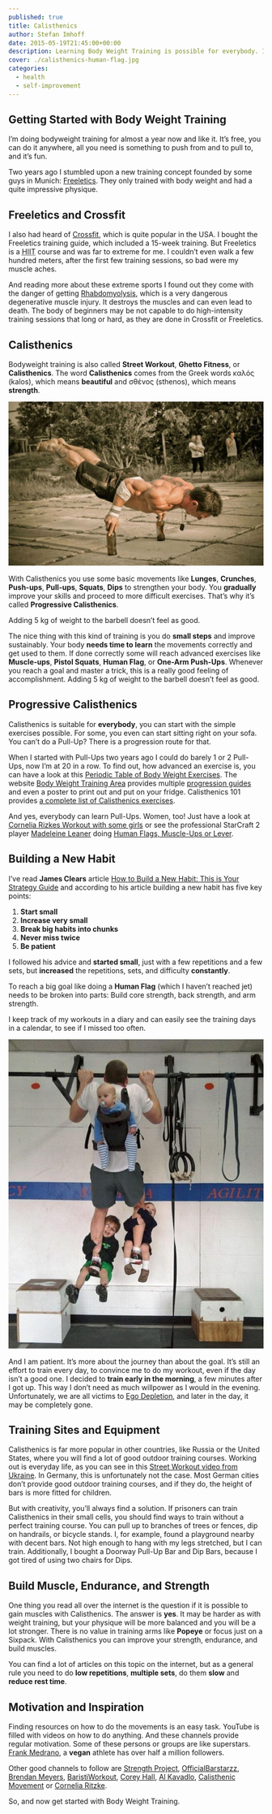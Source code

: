 ```yaml
---
published: true
title: Calisthenics
author: Stefan Imhoff
date: 2015-05-19T21:45:00+00:00
description: Learning Body Weight Training is possible for everybody. It’s free, you can do it anywhere, you need no gym or expensive equipment to train and you can improve constantly.
cover: ./calisthenics-human-flag.jpg
categories:
  - health
  - self-improvement
---
```


## Getting Started with Body Weight Training

I’m doing bodyweight training for almost a year now and like it. It’s free, you can do it anywhere, all you need is something to push from and to pull to, and it’s fun.

Two years ago I stumbled upon a new training concept founded by some guys in Munich: [Freeletics]. They only trained with body weight and had a quite impressive physique.

[freeletics]: https://www.freeletics.com/

## Freeletics and Crossfit

I also had heard of [Crossfit], which is quite popular in the USA. I bought the Freeletics training guide, which included a 15-week training. But Freeletics is a <abbr title="High-Intensity Interval Training">HIIT</abbr> course and was far to extreme for me. I couldn’t even walk a few hundred meters, after the first few training sessions, so bad were my muscle aches.

And reading more about these extreme sports I found out they come with the danger of getting [Rhabdomyolysis], which is a very dangerous degenerative muscle injury. It destroys the muscles and can even lead to death. The body of beginners may be not capable to do high-intensity training sessions that long or hard, as they are done in Crossfit or Freeletics.

[crossfit]: https://www.crossfit.com/
[rhabdomyolysis]: https://medium.com/@ericrobertson/crossfits-dirty-little-secret-97bcce70356d

## Calisthenics

Bodyweight training is also called **Street Workout**, **Ghetto Fitness**, or **Calisthenics**. The word **Calisthenics** comes from the Greek words καλός (kalos), which means **beautiful** and σθένος (sthenos), which means **strength**.

![Arm Elbow Lever on Beer Bottles](calisthenics-arm-elbow-lever.jpg "Arm Elbow Lever on Beer Bottles")

With Calisthenics you use some basic movements like **Lunges**, **Crunches**, **Push-ups**, **Pull-ups**, **Squats**, **Dips** to strengthen your body. You **gradually** improve your skills and proceed to more difficult exercises. That’s why it’s called **Progressive Calisthenics**.

<Pullquote lang="en">
  Adding 5 kg of weight to the barbell doesn’t feel as good.
</Pullquote>

The nice thing with this kind of training is you do **small steps** and improve sustainably. Your body **needs time to learn** the movements correctly and get used to them. If done correctly some will reach advanced exercises like **Muscle-ups**, **Pistol Squats**, **Human Flag**, or **One-Arm Push-Ups**. Whenever you reach a goal and master a trick, this is a really good feeling of accomplishment. Adding 5 kg of weight to the barbell doesn’t feel as good.

## Progressive Calisthenics

Calisthenics is suitable for **everybody**, you can start with the simple exercises possible. For some, you even can start sitting right on your sofa. You can’t do a Pull-Up? There is a progression route for that.

When I started with Pull-Ups two years ago I could do barely 1 or 2 Pull-Ups, now I’m at 20 in a row. To find out, how advanced an exercise is, you can have a look at this [Periodic Table of Body Weight Exercises]. The website [Body Weight Training Area] provides multiple [progression guides] and even a poster to print out and put on your fridge. Calisthenics 101 provides [a complete list of Calisthenics exercises].

And yes, everybody can learn Pull-Ups. Women, too! Just have a look at [Cornelia Rizkes Workout with some girls] or see the professional StarCraft 2 player [Madeleine Leaner] doing [Human Flags, Muscle-Ups or Lever].

[periodic table of body weight exercises]: http://strength.stack52.com/periodic-table-of-bodyweight-exercises/
[body weight training area]: https://bodyweighttrainingarena.com/
[progression guides]: https://bodyweighttrainingarena.com/progressive-calisthenics/
[a complete list of calisthenics exercises]: https://www.calisthenics-101.co.uk/blogs/a-complete-list-of-calisthenics-exercises
[cornelia rizkes workout with some girls]: https://www.youtube.com/watch?v=FfClYaCzx5U
[madeleine leaner]: https://www.youtube.com/user/MaddeLisk
[human flags, muscle-ups or lever]: https://www.youtube.com/watch?v=-ag2gAcbp9M

## Building a New Habit

I’ve read **James Clears** article [How to Build a New Habit: This is Your Strategy Guide] and according to his article building a new habit has five key points:

1.  **Start small**
2.  **Increase very small**
3.  **Break big habits into chunks**
4.  **Never miss twice**
5.  **Be patient**

I followed his advice and **started small**, just with a few repetitions and a few sets, but **increased** the repetitions, sets, and difficulty **constantly**.

To reach a big goal like doing a **Human Flag** (which I haven’t reached jet) needs to be broken into parts: Build core strength, back strength, and arm strength.

I keep track of my workouts in a diary and can easily see the training days in a calendar, to see if I missed too often.

![Man doing a Pull-Up with 3 children as additional weight](calisthenics-best-dad-ever.jpg)

And I am patient. It’s more about the journey than about the goal. It’s still an effort to train every day, to convince me to do my workout, even if the day isn’t a good one. I decided to **train early in the morning**, a few minutes after I got up. This way I don’t need as much willpower as I would in the evening. Unfortunately, we are all victims to [Ego Depletion], and later in the day, it may be completely gone.

[how to build a new habit: this is your strategy guide]: https://jamesclear.com/habit-guide
[ego depletion]: https://en.wikipedia.org/wiki/Ego_depletion

## Training Sites and Equipment

Calisthenics is far more popular in other countries, like Russia or the United States, where you will find a lot of good outdoor training courses. Working out is everyday life, as you can see in this [Street Workout video from Ukraine]. In Germany, this is unfortunately not the case. Most German cities don’t provide good outdoor training courses, and if they do, the height of bars is more fitted for children.

But with creativity, you’ll always find a solution. If prisoners can train Calisthenics in their small cells, you should find ways to train without a perfect training course. You can pull up to branches of trees or fences, dip on handrails, or bicycle stands. I, for example, found a playground nearby with decent bars. Not high enough to hang with my legs stretched, but I can train. Additionally, I bought a <AffiliateLink asin="B00EZ24BC2">Doorway Pull-Up Bar</AffiliateLink> and <AffiliateLink asin="B0088I92VY">Dip Bars</AffiliateLink>, because I got tired of using two chairs for Dips.

[street workout video from ukraine]: https://www.youtube.com/watch?v=bvLQZVnz5WM

## Build Muscle, Endurance, and Strength

One thing you read all over the internet is the question if it is possible to gain muscles with Calisthenics. The answer is **yes**. It may be harder as with weight training, but your physique will be more balanced and you will be a lot stronger. There is no value in training arms like **Popeye** or focus just on a Sixpack. With Calisthenics you can improve your strength, endurance, and build muscles.

You can find a lot of articles on this topic on the internet, but as a general rule you need to do **low repetitions**, **multiple sets**, do them **slow** and **reduce rest time**.

## Motivation and Inspiration

Finding resources on how to do the movements is an easy task. YouTube is filled with videos on how to do anything. And these channels provide regular motivation. Some of these persons or groups are like superstars. [Frank Medrano], a **vegan** athlete has over half a million followers.

Other good channels to follow are [Strength Project], [OfficialBarstarzz], [Brendan Meyers], [BaristiWorkout], [Corey Hall], [Al Kavadlo], [Calisthenic Movement] or [Cornelia Ritzke].

So, and now get started with Body Weight Training.

[frank medrano]: https://www.youtube.com/watch?v=mvJHw64fxgQ
[strength project]: https://www.youtube.com/user/strengthproject
[officialbarstarzz]: https://www.youtube.com/user/OfficialBarstarzz
[brendan meyers]: https://www.youtube.com/user/leftyjrpro
[baristiworkout]: https://www.youtube.com/user/baristiworkout
[corey hall]: https://www.youtube.com/user/cth38881
[al kavadlo]: https://www.youtube.com/user/alkavadlo
[calisthenic movement]: https://www.youtube.com/user/Calisthenicmovement
[cornelia ritzke]: https://www.youtube.com/user/ConnyBerlin
